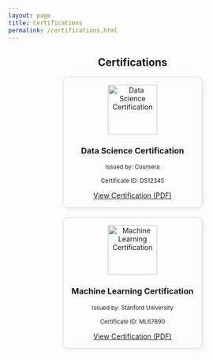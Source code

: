 ```yaml
---
layout: page
title: Certifications
permalink: /certifications.html
---
```


<h2 style="text-align: center;">Certifications</h2>

<div style="display: flex; flex-wrap: wrap; gap: 20px; justify-content: center;">
  
  <div style="width: 250px; text-align: center; border: 1px solid #ddd; padding: 15px; border-radius: 10px; box-shadow: 2px 2px 10px rgba(0, 0, 0, 0.1);">
    <img src="/assets/img/ds_logo.jpg" width="100" alt="Data Science Certification">
    <h3>Data Science Certification</h3>
    <p><small>Issued by: Coursera</small></p>
    <p><small>Certificate ID: DS12345</small></p>
    <a href="pdf/data-science.pdf" target="_blank">View Certification (PDF)</a>
  </div>

  <div style="width: 250px; text-align: center; border: 1px solid #ddd; padding: 15px; border-radius: 10px; box-shadow: 2px 2px 10px rgba(0, 0, 0, 0.1);">
    <img src="/assets/img/ml_logo.jpg" width="100" alt="Machine Learning Certification">
    <h3>Machine Learning Certification</h3>
    <p><small>Issued by: Stanford University</small></p>
    <p><small>Certificate ID: ML67890</small></p>
    <a href="pdf/machine-learning.pdf" target="_blank">View Certification (PDF)</a>
  </div>

</div>
